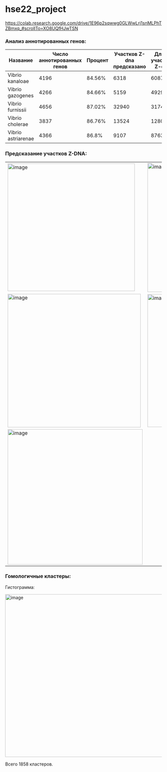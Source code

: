 # hse22_project

https://colab.research.google.com/drive/1E96p2sqwwg0GLWwLrj1snMLPhTZBmxq_#scrollTo=XO8UQfHJwTSN

### Анализ аннотированных генов:
| Название | Число аннотированных генов | Процент | Участков Z-dna предсказано | Длина участков Z-dna |
| ------------- | ------------- | ------------- | ------------- | ------------- | 
| Vibrio kanaloae | 4196 | 84.56% | 6318 | 60874 |
| Vibrio gazogenes | 4266 | 84.66% | 5159 | 49292 |
| Vibrio furnissii | 4656 | 87.02% | 32940 | 317438 |
| Vibrio cholerae | 3837 | 86.76% | 13524 | 128090|
| Vibrio astriarenae | 4366 | 86.8% | 9107 | 87638 |


### Предсказание участков Z-DNA:
| | |
| - | - |
| <img width="409" alt="image" src="https://user-images.githubusercontent.com/60537387/173353779-cdf90a60-6323-4028-a09b-fdd5494be413.png"> | <img width="414" alt="image" src="https://user-images.githubusercontent.com/60537387/173353893-58001fb6-1919-4575-a7d2-3632d7d0d00b.png"> |
| <img width="428" alt="image" src="https://user-images.githubusercontent.com/60537387/173353970-4ac361e5-f58d-4ec1-9228-bca20bbf29ef.png"> | <img width="426" alt="image" src="https://user-images.githubusercontent.com/60537387/173354029-527ce6b4-4253-4522-9803-260b09ed827c.png"> |
| <img width="434" alt="image" src="https://user-images.githubusercontent.com/60537387/173354064-edd092e2-3350-4f9a-a69c-610e211f72a5.png"> | |

 ### Гомологичные кластеры:

Гистограмма:

<img width="522" alt="image" src="https://user-images.githubusercontent.com/60537387/173356530-b198a981-7625-4cb2-ab7f-f5e8a829b569.png">

Всего 1858 кластеров.
